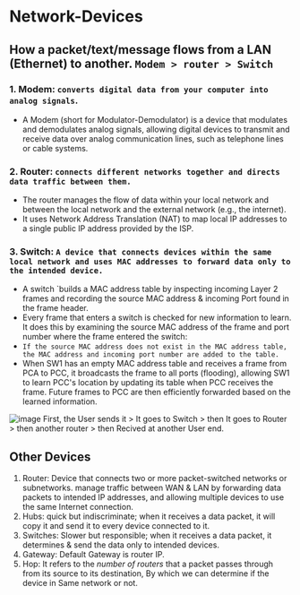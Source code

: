 # Network-Devices

## How a packet/text/message flows from a LAN (Ethernet) to another. `Modem > router > Switch`

### 1. Modem: `converts digital data from your computer into analog signals`.
- A Modem (short for Modulator-Demodulator) is a device that modulates and demodulates analog signals, allowing digital devices to transmit and receive data over analog communication lines, such as telephone lines or cable systems.

### 2. Router: `connects different networks together and directs data traffic between them.`
- The router manages the flow of data within your local network and between the local network and the external network (e.g., the internet).
- It uses Network Address Translation (NAT) to map local IP addresses to a single public IP address provided by the ISP.

### 3. Switch: `A device that connects devices within the same local network and uses MAC addresses to forward data only to the intended device.`
- A switch `builds a MAC address table by inspecting incoming Layer 2 frames and recording the source MAC address & incoming Port found in the frame header.
- Every frame that enters a switch is checked for new information to learn. It does this by examining the source MAC address of the frame and port number where the frame entered the switch:
- `If the source MAC address does not exist in the MAC address table, the MAC address and incoming port number are added to the table.`
- When SW1 has an empty MAC address table and receives a frame from PCA to PCC, it broadcasts the frame to all ports (flooding), allowing SW1 to learn PCC's location by updating its table when PCC receives the frame. Future frames to PCC are then efficiently forwarded based on the learned information.

![image](https://github.com/IOxCyber/CyberEssentials/assets/40174034/e5d10ded-68d7-41a8-82ea-16e9d0717990)
First, the User sends it > It goes to Switch > then It goes to Router > then another router > then Recived at another User end.

## Other Devices
1. Router: Device that connects two or more packet-switched networks or subnetworks. manage traffic between WAN & LAN by forwarding data packets to intended IP addresses, and allowing multiple devices to use the same Internet connection.
2. Hubs: quick but indiscriminate; when it receives a data packet, it will copy it and send it to every device connected to it.
3. Switches: Slower but responsible; when it receives a data packet, it determines & send the data only to intended devices.
4. Gateway: Default Gateway is router IP.
5. Hop: It refers to the *number of routers* that a packet passes through from its source to its destination, By which we can determine if the device in Same network or not.
